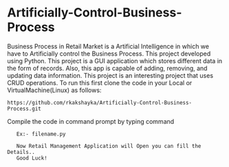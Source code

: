 # Artificially-Control-Business-Process
Business Process in Retail Market is a Artificial Intelligence in which we have to Artificially control the Business Process.
This project developed using Python. This project is a GUI application which stores different data in the form of records.
Also, this app is capable of adding, removing, and updating data information. This project is an interesting project that
uses CRUD operations.
To run this first clone the code in your Local or VirtualMachine(Linux) as follows: 
```
https://github.com/rkakshayka/Artificially-Control-Business-Process.git
```
 Compile the code in command prompt by typing command
```
   Ex:- filename.py
```
```
   Now Retail Management Application will Open you can fill the Details..
   Good Luck!
```

